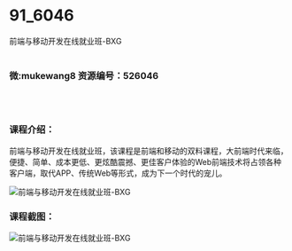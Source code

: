 # 91_6046
前端与移动开发在线就业班-BXG
<br/></br>
<h3>微:mukewang8 资源编号：526046</h3>
<br/></br>
<h3>课程介绍：</h3>
<p>前端与移动开发在线就业班，该课程是<a title="查看与 前端和移动 相关的文章" target="_blank">前端和移动</a>的双料课程，大前端时代来临，便捷、简单、成本更低、更炫酷震撼、更佳客户体验的Web前端技术将占领各种客户端，取代APP、传统Web等形式，成为下一个时代的宠儿。</p>
<p><img src="https://www.ko996.com/wp-content/uploads/img/2019/07/1-118-300x115.png" alt="前端与移动开发在线就业班-BXG"></p>
<h3>课程截图：</h3>
<p><img src="https://www.ko996.com/wp-content/uploads/img/2019/07/2-115.png" alt="前端与移动开发在线就业班-BXG"></p>
